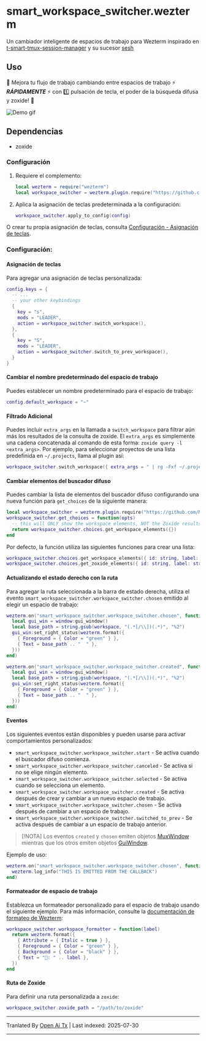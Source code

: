 # smart_workspace_switcher.wezterm

Un cambiador inteligente de espacios de trabajo para Wezterm inspirado en [t-smart-tmux-session-manager](https://github.com/joshmedeski/t-smart-tmux-session-manager) y su sucesor [sesh](https://github.com/joshmedeski/sesh)

## Uso

💨 Mejora tu flujo de trabajo cambiando entre espacios de trabajo ⚡ ***RÁPIDAMENTE*** ⚡ con 1️⃣ pulsación de tecla, el poder de la búsqueda difusa y zoxide! 💨

![Demo gif](https://github.com/MLFlexer/smart_workspace_switcher.wezterm/assets/75012728/a4f82fcf-5304-4891-a1e2-346767678dc6)

## Dependencias

* zoxide

### Configuración

1. Requiere el complemento:

    ```lua
    local wezterm = require("wezterm")
    local workspace_switcher = wezterm.plugin.require("https://github.com/MLFlexer/smart_workspace_switcher.wezterm")
    ```
2. Aplica la asignación de teclas predeterminada a la configuración:


    ```lua
    workspace_switcher.apply_to_config(config)
    ```
O crear tu propia asignación de teclas, consulta [Configuración - Asignación de teclas](#Keybinding).

### Configuración:
#### Asignación de teclas
Para agregar una asignación de teclas personalizada:


  ```lua
  config.keys = {
    -- ...
    -- your other keybindings
    {
      key = "s",
      mods = "LEADER",
      action = workspace_switcher.switch_workspace(),
    },
    {
      key = "S",
      mods = "LEADER",
      action = workspace_switcher.switch_to_prev_workspace(),
    }
  }
  ```

#### Cambiar el nombre predeterminado del espacio de trabajo
Puedes establecer un nombre predeterminado para el espacio de trabajo:

```lua
config.default_workspace = "~"
```
#### Filtrado Adicional

Puedes incluir `extra_args` en la llamada a `switch_workspace` para filtrar aún más los resultados de la consulta de zoxide. El `extra_args` es simplemente una cadena concatenada al comando de esta forma: `zoxide query -l <extra_args>`. Por ejemplo, para seleccionar proyectos de una lista predefinida en `~/.projects`, llama al plugin así:


  ```lua
  workspace_switcher.switch_workspace({ extra_args = " | rg -Fxf ~/.projects" })
  ```
#### Cambiar elementos del buscador difuso

Puedes cambiar la lista de elementos del buscador difuso configurando una nueva función para `get_choices` de la siguiente manera:


```lua
local workspace_switcher = wezterm.plugin.require("https://github.com/MLFlexer/smart_workspace_switcher.wezterm")
workspace_switcher.get_choices = function(opts)
  -- this will ONLY show the workspace elements, NOT the Zoxide results
  return workspace_switcher.choices.get_workspace_elements({})
end
```
Por defecto, la función utiliza las siguientes funciones para crear una lista:


```lua
workspace_switcher.choices.get_workspace_elements({ id: string, label: string }[])
workspace_switcher.choices.get_zoxide_elements({ id: string, label: string }[], {extra_args?: string, workspace_ids?: workspace_ids}?)
```
#### Actualizando el estado derecho con la ruta

Para agregar la ruta seleccionada a la barra de estado derecha, utiliza el evento `smart_workspace_switcher.workspace_switcher.chosen` emitido al elegir un espacio de trabajo:


  ```lua
  wezterm.on("smart_workspace_switcher.workspace_switcher.chosen", function(window, workspace)
    local gui_win = window:gui_window()
    local base_path = string.gsub(workspace, "(.*[/\\])(.*)", "%2")
    gui_win:set_right_status(wezterm.format({
      { Foreground = { Color = "green" } },
      { Text = base_path .. "  " },
    }))
  end)

  wezterm.on("smart_workspace_switcher.workspace_switcher.created", function(window, workspace)
    local gui_win = window:gui_window()
    local base_path = string.gsub(workspace, "(.*[/\\])(.*)", "%2")
    gui_win:set_right_status(wezterm.format({
      { Foreground = { Color = "green" } },
      { Text = base_path .. "  " },
    }))
  end)
  ```
#### Eventos

Los siguientes eventos están disponibles y pueden usarse para activar comportamientos personalizados:

* `smart_workspace_switcher.workspace_switcher.start` - Se activa cuando el buscador difuso comienza.
* `smart_workspace_switcher.workspace_switcher.canceled` - Se activa si no se elige ningún elemento.
* `smart_workspace_switcher.workspace_switcher.selected` - Se activa cuando se selecciona un elemento.
* `smart_workspace_switcher.workspace_switcher.created` - Se activa después de crear y cambiar a un nuevo espacio de trabajo.
* `smart_workspace_switcher.workspace_switcher.chosen` - Se activa después de cambiar a un espacio de trabajo.
* `smart_workspace_switcher.workspace_switcher.switched_to_prev` - Se activa después de cambiar a un espacio de trabajo anterior.

> [!NOTA]
> Los eventos `created` y `chosen` emiten objetos [MuxWindow](https://wezfurlong.org/wezterm/config/lua/mux-window/) mientras que los otros emiten objetos [GuiWindow](https://wezfurlong.org/wezterm/config/lua/window/index.html). 

Ejemplo de uso:


  ```lua
  wezterm.on("smart_workspace_switcher.workspace_switcher.chosen", function(window, workspace)
    wezterm.log_info("THIS IS EMITTED FROM THE CALLBACK")
  end)
  ```

#### Formateador de espacio de trabajo

Establezca un formateador personalizado para el espacio de trabajo usando el siguiente ejemplo. Para más información, consulte la [documentación de formateo de Wezterm](https://wezfurlong.org/wezterm/config/lua/wezterm/format.html):

  ```lua
  workspace_switcher.workspace_formatter = function(label)
    return wezterm.format({
      { Attribute = { Italic = true } },
      { Foreground = { Color = "green" } },
      { Background = { Color = "black" } },
      { Text = "󱂬: " .. label },
    })
  end
  ```

#### Ruta de Zoxide

Para definir una ruta personalizada a `zoxide`:

  ```lua
  workspace_switcher.zoxide_path = "/path/to/zoxide"
  ```


---

Tranlated By [Open Ai Tx](https://github.com/OpenAiTx/OpenAiTx) | Last indexed: 2025-07-30

---